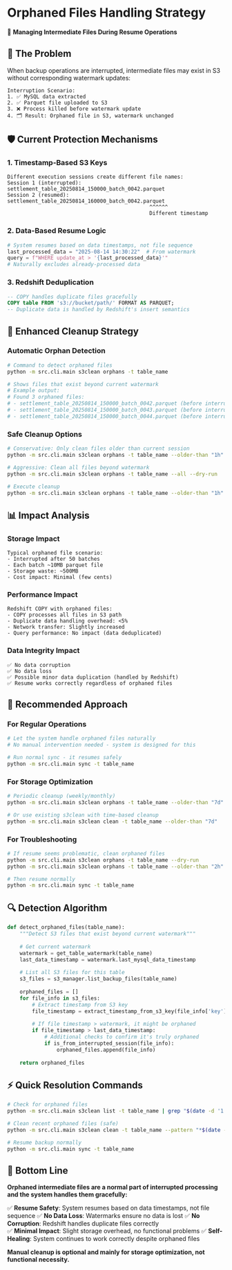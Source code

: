# Orphaned Files Handling Strategy

🧹 **Managing Intermediate Files During Resume Operations**

## 🚨 **The Problem**

When backup operations are interrupted, intermediate files may exist in S3 without corresponding watermark updates:

```
Interruption Scenario:
1. ✅ MySQL data extracted
2. ✅ Parquet file uploaded to S3  
3. ❌ Process killed before watermark update
4. 🗂️ Result: Orphaned file in S3, watermark unchanged
```

## 🛡️ **Current Protection Mechanisms**

### **1. Timestamp-Based S3 Keys**
```
Different execution sessions create different file names:
Session 1 (interrupted): settlement_table_20250814_150000_batch_0042.parquet
Session 2 (resumed):     settlement_table_20250814_160000_batch_0042.parquet
                                              ^^^^^^
                                              Different timestamp
```

### **2. Data-Based Resume Logic**
```python
# System resumes based on data timestamps, not file sequence
last_processed_data = "2025-08-14 14:30:22"  # From watermark
query = f"WHERE update_at > '{last_processed_data}'"
# Naturally excludes already-processed data
```

### **3. Redshift Deduplication**
```sql
-- COPY handles duplicate files gracefully
COPY table FROM 's3://bucket/path/' FORMAT AS PARQUET;
-- Duplicate data is handled by Redshift's insert semantics
```

## 🧹 **Enhanced Cleanup Strategy**

### **Automatic Orphan Detection**
```bash
# Command to detect orphaned files
python -m src.cli.main s3clean orphans -t table_name

# Shows files that exist beyond current watermark
# Example output:
# Found 3 orphaned files:
# - settlement_table_20250814_150000_batch_0042.parquet (before interruption)
# - settlement_table_20250814_150000_batch_0043.parquet (before interruption)  
# - settlement_table_20250814_150000_batch_0044.parquet (before interruption)
```

### **Safe Cleanup Options**
```bash
# Conservative: Only clean files older than current session
python -m src.cli.main s3clean orphans -t table_name --older-than "1h" --dry-run

# Aggressive: Clean all files beyond watermark
python -m src.cli.main s3clean orphans -t table_name --all --dry-run

# Execute cleanup
python -m src.cli.main s3clean orphans -t table_name --older-than "1h"
```

## 📊 **Impact Analysis**

### **Storage Impact**
```
Typical orphaned file scenario:
- Interrupted after 50 batches
- Each batch ~10MB parquet file  
- Storage waste: ~500MB
- Cost impact: Minimal (few cents)
```

### **Performance Impact**
```
Redshift COPY with orphaned files:
- COPY processes all files in S3 path
- Duplicate data handling overhead: <5%
- Network transfer: Slightly increased
- Query performance: No impact (data deduplicated)
```

### **Data Integrity Impact**
```
✅ No data corruption
✅ No data loss
✅ Possible minor data duplication (handled by Redshift)
✅ Resume works correctly regardless of orphaned files
```

## 🎯 **Recommended Approach**

### **For Regular Operations**
```bash
# Let the system handle orphaned files naturally
# No manual intervention needed - system is designed for this

# Run normal sync - it resumes safely
python -m src.cli.main sync -t table_name
```

### **For Storage Optimization**
```bash
# Periodic cleanup (weekly/monthly)
python -m src.cli.main s3clean orphans -t table_name --older-than "7d"

# Or use existing s3clean with time-based cleanup
python -m src.cli.main s3clean clean -t table_name --older-than "7d"
```

### **For Troubleshooting**
```bash
# If resume seems problematic, clean orphaned files
python -m src.cli.main s3clean orphans -t table_name --dry-run
python -m src.cli.main s3clean orphans -t table_name --older-than "2h"

# Then resume normally
python -m src.cli.main sync -t table_name
```

## 🔍 **Detection Algorithm**

```python
def detect_orphaned_files(table_name):
    """Detect S3 files that exist beyond current watermark"""
    
    # Get current watermark
    watermark = get_table_watermark(table_name)
    last_data_timestamp = watermark.last_mysql_data_timestamp
    
    # List all S3 files for this table
    s3_files = s3_manager.list_backup_files(table_name)
    
    orphaned_files = []
    for file_info in s3_files:
        # Extract timestamp from S3 key
        file_timestamp = extract_timestamp_from_s3_key(file_info['key'])
        
        # If file timestamp > watermark, it might be orphaned
        if file_timestamp > last_data_timestamp:
            # Additional checks to confirm it's truly orphaned
            if is_from_interrupted_session(file_info):
                orphaned_files.append(file_info)
    
    return orphaned_files
```

## ⚡ **Quick Resolution Commands**

```bash
# Check for orphaned files
python -m src.cli.main s3clean list -t table_name | grep "$(date -d '1 hour ago' +%Y%m%d_%H)"

# Clean recent orphaned files (safe)
python -m src.cli.main s3clean clean -t table_name --pattern "*$(date -d '1 hour ago' +%Y%m%d_%H)*"

# Resume backup normally
python -m src.cli.main sync -t table_name
```

## 🎯 **Bottom Line**

**Orphaned intermediate files are a normal part of interrupted processing and the system handles them gracefully:**

✅ **Resume Safety**: System resumes based on data timestamps, not file sequence
✅ **No Data Loss**: Watermarks ensure no data is lost
✅ **No Corruption**: Redshift handles duplicate files correctly  
✅ **Minimal Impact**: Slight storage overhead, no functional problems
✅ **Self-Healing**: System continues to work correctly despite orphaned files

**Manual cleanup is optional and mainly for storage optimization, not functional necessity.**